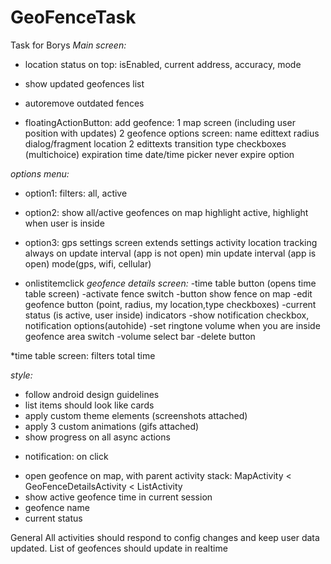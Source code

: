 # GeoFenceTask
Task for Borys
*Main screen:*
* location status on top: isEnabled, current address, accuracy, mode
* show updated geofences list
* autoremove outdated fences

* floatingActionButton:
add geofence:
1 map screen (including user position with updates)
2 geofence options screen:
name edittext
radius dialog/fragment
location 2 edittexts
transition type checkboxes (multichoice)
expiration time date/time picker
never expire option

*options menu:*
- option1: filters: all, active

- option2: show all/active geofences on map
highlight active, 
highlight when user is inside

- option3: 
gps settings screen 
extends settings activity
location tracking always on 
update interval (app is not open)
min update interval (app is open)
mode(gps, wifi, cellular)

* onlistitemclick
*geofence details screen:*
-time table button (opens time table screen)
-activate fence switch
-button show fence on map
-edit geofence button (point, radius, my location,type checkboxes)
-current status (is active, user inside) indicators
-show notification checkbox, notification options(autohide)
-set ringtone volume when you are inside geofence area switch
-volume select bar
-delete button

*time table screen:
filters
total time

*style:*
- follow android design guidelines
- list items should look like cards
- apply custom theme elements (screenshots attached)
- apply 3 custom animations (gifs attached)
- show progress on all async actions

* notification: 
on click 
- open geofence on map, with parent activity stack: 
MapActivity < GeoFenceDetailsActivity < ListActivity
- show active geofence time in current session
- geofence name
- current status




General
All activities should respond to config changes and keep user data updated. 
List of geofences should update in realtime
